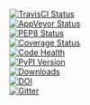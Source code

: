 [![TravisCI Status](https://travis-ci.org/obspy/obspy.svg?branch=master)](https://travis-ci.org/obspy/obspy)<br/>
[![AppVeyor Status](https://ci.appveyor.com/api/projects/status/xqrbaj9phjm6l2vw/branch/master?svg=true)](https://ci.appveyor.com/project/obspy/obspy)<br/>
[![PEP8 Status](http://docs.obspy.org/master/_images/pep8.svg)](http://pep8.obspy.org)<br/>
[![Coverage Status](https://img.shields.io/coveralls/obspy/obspy.svg)](https://coveralls.io/r/obspy/obspy?branch=master)<br/>
[![Code Health](https://landscape.io/github/obspy/obspy/master/landscape.png)](https://landscape.io/github/obspy/obspy/master)<br />
[![PyPI Version](https://pypip.in/v/obspy/badge.svg?style=flat)](https://crate.io/packages/obspy/)<br/>
[![Downloads](https://pypip.in/d/obspy/badge.svg?style=flat)](https://crate.io/packages/obspy/)<br/>
[![DOI](https://zenodo.org/badge/doi/10.5281/zenodo.16200.svg)](http://dx.doi.org/10.5281/zenodo.16200)<br/>
[![Gitter](https://badges.gitter.im/JoinChat.svg)](https://gitter.im/obspy/obspy?utm_source=badge&utm_medium=badge&utm_campaign=pr-badge&utm_content=badge)